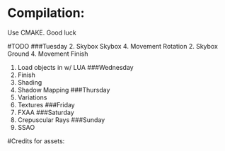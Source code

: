 # Compilation:
Use CMAKE. Good luck

#TODO
###Tuesday
2. Skybox
    Skybox
4. Movement
    Rotation
2. Skybox
    Ground
4. Movement
    Finish
1. Load objects in w/ LUA
###Wednesday
1. Finish
6. Shading
7. Shadow Mapping
###Thursday
3. Variations
5. Textures
###Friday
10. FXAA
###Saturday
9. Crepuscular Rays
###Sunday
8. SSAO

#Credits for assets:
